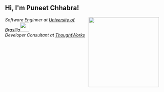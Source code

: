 <!--
**puneeeeeeet/puneeeeeeet** is a ✨ _special_ ✨ repository because its `README.md` (this file) appears on your GitHub profile.

Here are some ideas to get you started:

- 🔭 I’m currently working on ...
- 🌱 I’m currently learning ...
- 👯 I’m looking to collaborate on ...
- 🤔 I’m looking for help with ...
- 💬 Ask me about ...
- 📫 How to reach me: ...
- 😄 Pronouns: ...
- ⚡ Fun fact: ...
-->
<h2> Hi, I'm Puneet Chhabra! </h2>
<img align='right' src="[[https://media.giphy.com/media/ieyl9zmCjO4b4t6qoY/giphy.gif](https://giphy.com/clips/theoffice-the-office-peacock-tv-show-S8EYwg8wmyokVZOLGp)](https://media.giphy.com/media/GltC4HZLjJLvq/giphy.gif?cid=790b76113c22r342ztv7a4t28bavjupsrm52ehp5w3g2eavr&ep=v1_stickers_search&rid=giphy.gif&ct=s)" width="230">
<p><em>Software Enginner at <a href="http://www.unb.br">University of Brasilia</a><img src="https://media.giphy.com/media/fYSnHlufseco8Fh93Z/giphy.gif" width="30"></br>Developer Consultant at <a href="https://www.thoughtworks.com">ThoughtWorks</a><img src="https://media.giphy.com/media/WUlp
